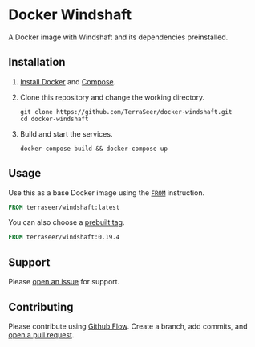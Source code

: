 # Docker Windshaft

A Docker image with Windshaft and its dependencies preinstalled.

## Installation

1. [Install Docker](https://docs.docker.com/installation/) and [Compose](https://docs.docker.com/compose/#installation-and-set-up).

2. Clone this repository and change the working directory.

    ``` shell
    git clone https://github.com/TerraSeer/docker-windshaft.git
    cd docker-windshaft
    ```

4. Build and start the services.

    ``` shell
    docker-compose build && docker-compose up
    ```

## Usage

Use this as a base Docker image using the [`FROM`](https://docs.docker.com/reference/builder/#from) instruction.

``` dockerfile
FROM terraseer/windshaft:latest
```

You can also choose a [prebuilt tag](https://registry.hub.docker.com/u/christianbundy/windshaft/tags/manage/).

``` dockerfile
FROM terraseer/windshaft:0.19.4
```

## Support

Please [open an issue](https://github.com/TerraSeer/docker-windshaft/issues/new) for support.

## Contributing

Please contribute using [Github Flow](https://guides.github.com/introduction/flow/). Create a branch, add commits, and [open a pull request](https://github.com/TerraSeer/docker-windshaft/compare/).
